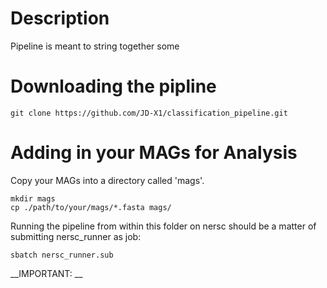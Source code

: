 # Description

Pipeline is meant to string together some 

# Downloading the pipline

```
git clone https://github.com/JD-X1/classification_pipeline.git
```


# Adding in your MAGs for Analysis

Copy your MAGs into a directory called 'mags'.
```
mkdir mags
cp ./path/to/your/mags/*.fasta mags/
```


Running the pipeline from within this folder on nersc should be a matter of submitting nersc_runner as job:
```
sbatch nersc_runner.sub
```

__IMPORTANT: __ 